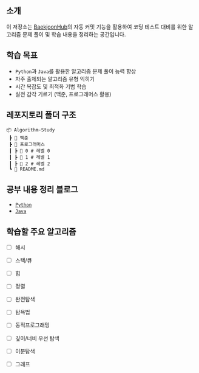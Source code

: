 ## 소개

이 저장소는 [BaekjoonHub](https://github.com/BaekjoonHub/BaekjoonHub)의 자동 커밋 기능을 활용하여 코딩 테스트 대비를 위한 알고리즘 문제 풀이 및 학습 내용을 정리하는 공간입니다. 

## 학습 목표
- `Python`과 `Java`를 활용한 알고리즘 문제 풀이 능력 향상
- 자주 출제되는 알고리즘 유형 익히기
- 시간 복잡도 및 최적화 기법 학습
- 실전 감각 기르기 (백준, 프로그래머스 활용)

## 레포지토리 폴더 구조
```
📦 Algorithm-Study
 ┣ 📂 백준
 ┣ 📂 프로그래머스
 ┃ ┣ 📜 0 # 레벨 0
 ┃ ┣ 📜 1 # 레벨 1
 ┃ ┣ 📜 2 # 레벨 2
 ┗ 📜 README.md  
```

## 공부 내용 정리 블로그
- [`Python`](https://velog.io/@minjikim/series/%EC%95%8C%EA%B3%A0%EB%A6%AC%EC%A6%98-%ED%8C%8C%EC%9D%B4%EC%8D%AC)
- [`Java`](https://velog.io/@minjikim/series/%EC%95%8C%EA%B3%A0%EB%A6%AC%EC%A6%98-%EC%9E%90%EB%B0%94)


## 학습할 주요 알고리즘
- [ ] 해시
- [ ] 스택/큐
- [ ] 힙
- [ ] 정렬
- [ ] 완전탐색
- [ ] 탐욕법
- [ ] 동적프로그래밍
- [ ] 깊이/너비 우선 탐색
- [ ] 이분탐색
- [ ] 그래프

